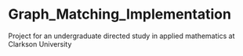 # Graph_Matching_Implementation
Project for an undergraduate directed study in applied mathematics at Clarkson University 
